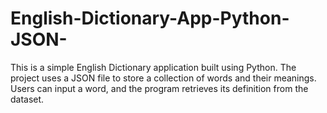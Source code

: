 # English-Dictionary-App-Python-JSON-
This is a simple English Dictionary application built using Python. The project uses a JSON file to store a collection of words and their meanings. Users can input a word, and the program retrieves its definition from the dataset. 
